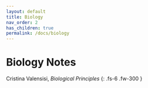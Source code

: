 ```yaml
---
layout: default
title: Biology
nav_order: 2
has_children: true
permalink: /docs/biology
---
```


# Biology Notes

Cristina Valensisi, *Biological Principles*
{: .fs-6 .fw-300 }
